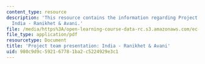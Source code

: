 ```yaml
---
content_type: resource
description: 'This resource contains the information regarding Project team presentation:
  India - Ranikhet & Avani.'
file: /media/https%3A/open-learning-course-data-rc.s3.amazonaws.com/ec-701j-d-lab-i-development-fall-2009/980c9d9c592167781ba2c5224929e3c1_MITEC_701JF09_proj_india_ra.pdf
file_type: application/pdf
resourcetype: Document
title: 'Project team presentation: India - Ranikhet & Avani'
uid: 980c9d9c-5921-6778-1ba2-c5224929e3c1
---
```

